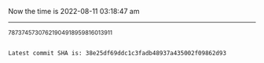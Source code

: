 Now the time is 2022-08-11 03:18:47 am

---

<small>78737457307621904918959816013911</small>

```txt

Latest commit SHA is: 38e25df69ddc1c3fadb48937a435002f09862d93
```
